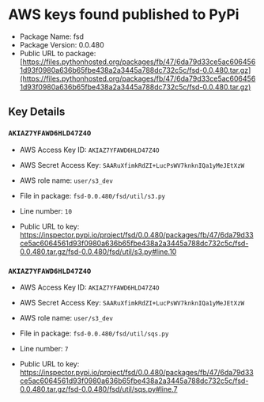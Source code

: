 # AWS keys found published to PyPi

* Package Name: fsd
* Package Version: 0.0.480
* Public URL to package: [https://files.pythonhosted.org/packages/fb/47/6da79d33ce5ac6064561d93f0980a636b65fbe438a2a3445a788dc732c5c/fsd-0.0.480.tar.gz](https://files.pythonhosted.org/packages/fb/47/6da79d33ce5ac6064561d93f0980a636b65fbe438a2a3445a788dc732c5c/fsd-0.0.480.tar.gz)

## Key Details

### `AKIAZ7YFAWD6HLD47Z4O`

* AWS Access Key ID: `AKIAZ7YFAWD6HLD47Z4O`
* AWS Secret Access Key: `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` 
* AWS role name: `user/s3_dev`
* File in package: `fsd-0.0.480/fsd/util/s3.py`
* Line number: `10`

* Public URL to key: https://inspector.pypi.io/project/fsd/0.0.480/packages/fb/47/6da79d33ce5ac6064561d93f0980a636b65fbe438a2a3445a788dc732c5c/fsd-0.0.480.tar.gz/fsd-0.0.480/fsd/util/s3.py#line.10



### `AKIAZ7YFAWD6HLD47Z4O`

* AWS Access Key ID: `AKIAZ7YFAWD6HLD47Z4O`
* AWS Secret Access Key: `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` 
* AWS role name: `user/s3_dev`
* File in package: `fsd-0.0.480/fsd/util/sqs.py`
* Line number: `7`

* Public URL to key: https://inspector.pypi.io/project/fsd/0.0.480/packages/fb/47/6da79d33ce5ac6064561d93f0980a636b65fbe438a2a3445a788dc732c5c/fsd-0.0.480.tar.gz/fsd-0.0.480/fsd/util/sqs.py#line.7


